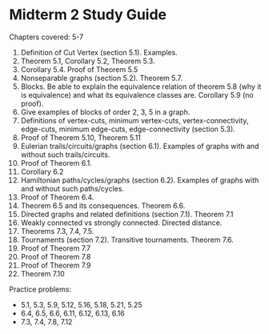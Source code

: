 # Midterm 2 Study Guide

Chapters covered: 5-7

1. Definition of Cut Vertex (section 5.1). Examples.
2. Theorem 5.1, Corollary 5.2, Theorem 5.3.
3. Corollary 5.4. Proof of Theorem 5.5
4. Nonseparable graphs (section 5.2). Theorem 5.7.
5. Blocks. Be able to explain the equivalence relation of theorem 5.8 (why it is equivalence) and what its equivalence classes are. Corollary 5.9 (no proof).
6. Give examples of blocks of order 2, 3, 5 in a graph.
7. Definitions of vertex-cuts, minimum vertex-cuts, vertex-connectivity, edge-cuts, minimum edge-cuts, edge-connectivity (section 5.3).
8. Proof of Theorem 5.10, Theorem 5.11
9. Eulerian trails/circuits/graphs (section 6.1). Examples of graphs with and without such trails/circuits.
10. Proof of Theorem 6.1.
11. Corollary 6.2
12. Hamiltonian paths/cycles/graphs (section 6.2). Examples of graphs with and without such paths/cycles.
13. Proof of Theorem 6.4.
14. Theorem 6.5 and its consequences. Theorem 6.6.
15. Directed graphs and related definitions (section 7.1). Theorem 7.1
16. Weakly connected vs strongly connected. Directed distance.
17. Theorems 7.3, 7.4, 7.5.
18. Tournaments (section 7.2). Transitive tournaments. Theorem 7.6.
19. Proof of Theorem 7.7
20. Proof of Theorem 7.8
21. Proof of Theorem 7.9
22. Theorem 7.10

Practice problems:

- 5.1, 5.3, 5.9, 5.12, 5.16, 5.18, 5.21, 5.25
- 6.4, 6.5, 6.6, 6.11, 6.12, 6.13, 6.16
- 7.3, 7.4, 7.8, 7.12

